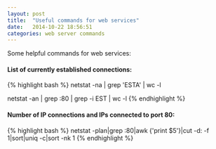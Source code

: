 ```yaml
---
layout: post
title:  "Useful commands for web services"
date:   2014-10-22 18:56:51
categories: web server commands
---
```

Some helpful commands for web services:

#### List of currently established connections:

{% highlight bash %}
netstat -na | grep 'ESTA' | wc -l 

netstat -an | grep :80 | grep -i EST | wc -l
{% endhighlight %}

#### Number of IP connections and IPs connected to port 80:

{% highlight bash %}
netstat -plan|grep :80|awk {'print $5'}|cut -d: -f 1|sort|uniq -c|sort -nk 1
{% endhighlight %}

